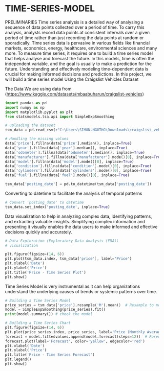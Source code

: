 # TIME-SERIES-MODEL


PRELIMINARIES
Time series analysis is a detailed way of analysing a sequence of data points collected over a period of time. To carry this analysis, analysts record data points at consistent intervals over a given period of time rather than just recording the data points at random or sporadically.
Time series data is pervasive in various fields like financial markets, economics, energy, healthcare, environmental sciences and many more.
To measure time series, it requires one to build a time series model that helps analyse and forecast the future. In this models, time is often the independent variable, and the goal is usually to make a prediction for the future. Understanding and effectively modeling time-dependent data is crucial for making informed decisions and predictions.
In this project, we will build a time series model Using the Craigslist Vehicles Dataset

The Data
We are using data from (https://www.kaggle.com/datasets/mbaabuharun/craigslist-vehicles)

```python 
import pandas as pd
import numpy as np
import matplotlib.pyplot as plt
from statsmodels.tsa.api import SimpleExpSmoothing

# uploading the dataset
tsm_data = pd.read_csv(r"C:\Users\SIMON.NGOTHO\Downloads\craigslist_vehicles.csv")

# Handling the missing values 
data['price'].fillna(data['price'].median(), inplace=True)
data['year'].fillna(data['year'].median(), inplace=True)
data['odometer'].fillna(data['odometer'].median(), inplace=True)
data['manufacturer'].fillna(data['manufacturer'].mode()[0], inplace=True)
data['model'].fillna(data['model'].mode()[0], inplace=True)
data['condition'].fillna(data['condition'].mode()[0], inplace=True)
data['cylinders'].fillna(data['cylinders'].mode()[0], inplace=True)
data['fuel'].fillna(data['fuel'].mode()[0], inplace=True)

tsm_data['posting_date'] = pd.to_datetime(tsm_data['posting_date'])

```

Converting to datetime to facilitate the analysis of temporal patterns

```python 
# Convert 'posting_date' to datetime 
tsm_data.set_index('posting_date', inplace=True)

```

Data visualization to help in analyzing complex data, identifying patterns, and extracting valuable insights. Simplifying complex information and presenting it visually enables the data users to make informed and effective decisions quickly and accurately.

```python 
# Data Exploration (Exploratory Data Analysis (EDA))
# visualization 

plt.figure(figsize=(14, 6))
plt.plot(tsm_data.index, tsm_data['price'], label='Price')
plt.xlabel('Date')
plt.ylabel('Price')
plt.title('Price - Time Series Plot')
plt.show()

```

Time Series Model is very instrumental as it can help organizations understand the underlying causes of trends or systemic patterns over time.

```python 
# Building a Time Series Model
price_series = tsm_data['price'].resample('M').mean()  # Resample to monthly data for smoothing
model = SimpleExpSmoothing(price_series).fit()
print(model.summary()) # check the model

# Building a Time Series Chart
plt.figure(figsize=(14, 6))
plt.plot(price_series.index, price_series, label='Price (Monthly Average)')
forecast = model.fittedvalues.append(model.forecast(steps=12))  # Forecast one year
forecast.plot(label='Forecast', color='yellow', edgecolor='red')
plt.xlabel('Date')
plt.ylabel('Price')
plt.title('Price - Time Series Forecast')
plt.legend()
plt.show()

```



